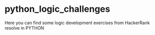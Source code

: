 # python_logic_challenges
Here you can find some logic development exercises from HackerRank resolve in PYTHON
